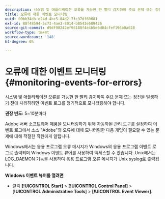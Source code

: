 ```yaml
---
description: 시스템 및 애플리케이션 오류를 가능한 한 빨리 감지하여 주요 문제 또는 정전을 발생하기 전에 처리하려면 이벤트 로그를 정기적으로 모니터링해야 합니다.
title: 오류에 대한 이벤트 모니터링
uuid: 09bb34db-e24d-4bc5-84d2-7fc37df60681
exl-id: 88f48594-5c73-4ae3-8014-b8543e689426
source-git-commit: d9df90242ef96188f4e4b5e6d04cfef196b0a628
workflow-type: tm+mt
source-wordcount: '148'
ht-degree: 6%

---
```


# 오류에 대한 이벤트 모니터링{#monitoring-events-for-errors}

시스템 및 애플리케이션 오류를 가능한 한 빨리 감지하여 주요 문제 또는 정전을 발생하기 전에 처리하려면 이벤트 로그를 정기적으로 모니터링해야 합니다.

**권장 빈도:** 5~10분마다

Adobe 서버 소프트웨어 제품을 모니터링하기 위해 자동화된 관리 도구를 설정하여 이벤트 로그에서 소스 &quot;Adobe&quot;의 오류에 대해 모니터링한 다음 개입이 필요할 수 있는 문제에 대해 적절한 직원에게 알립니다.

Windows에서는 응용 프로그램 오류 메시지가 Windows의 응용 프로그램 이벤트 로그로 출력되며 Windows 이벤트 뷰어를 사용하여 액세스할 수 있습니다. Unix에서는 LOG_DAEMON 기능을 사용하여 응용 프로그램 오류 메시지가 Unix syslog로 출력됩니다.

**Windows 이벤트 뷰어를 열려면**

* 클릭 **[!UICONTROL Start]** > **[!UICONTROL Control Panel]** > **[!UICONTROL Administrative Tools]** > **[!UICONTROL Event Viewer]**.
